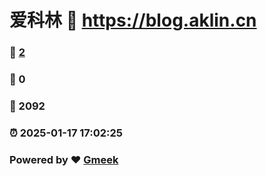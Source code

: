 # 爱科林 :link: https://blog.aklin.cn 
### :page_facing_up: [2](https://blog.aklin.cn/tag.html) 
### :speech_balloon: 0 
### :hibiscus: 2092 
### :alarm_clock: 2025-01-17 17:02:25 
### Powered by :heart: [Gmeek](https://github.com/Meekdai/Gmeek)
